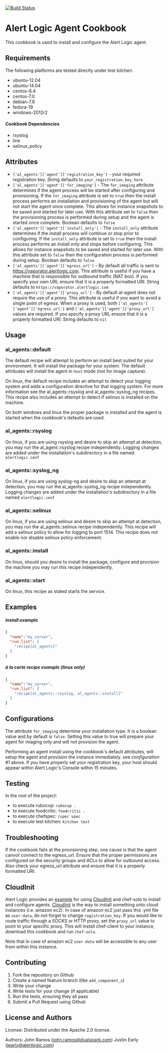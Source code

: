 [![Build Status](https://api.travis-ci.org/alertlogic/al_agents.svg?branch=master)](https://travis-ci.org/alertlogic/al_agents)


Alert Logic Agent Cookbook
=================
This cookbook is used to install and configure the Alert Logic agent.

Requirements
------------
The following platforms are tested directly under test kitchen.

- ubuntu-12.04
- ubuntu-14.04
- centos-6.4
- centos-7.0
- debian-7.8
- fedora-19
- windows-2012r2

#### Cookbook Dependencies
- rsyslog
- line
- selinux_policy

Attributes
----------

* `['al_agents']['agent']['registration_key']` - your required registration key. String defaults to `your_registration_key_here`
* `['al_agents']['agent']['for_imaging']` - The `for_imaging` attribute determines if the agent process will  be started after configuring and provisioning.  If the `for_imaging` attribute is set to `true` then the install process performs an installation and provisioning of the agent but will not start the agent once complete.  This allows for instance snapshots to be saved and started for later use.  With this attribute set to `false` then the provisioning process is performed during setup and the agent is started once complete.  Boolean defaults to `false`
* `['al_agents']['agent']['install_only']` - The `install_only` attribute determines if the install process will continue or stop prior to configuring.  If the `install_only` attribute is set to `true` then the install process performs an install only and stops before configuring.  This allows for instance snapshots to be saved and started for later use.  With this attribute set to `false` then the configuration process is performed during setup.  Boolean defaults to `false`
* `['al_agents']['agent']['egress_url']` - By default all traffic is sent to https://vaporator.alertlogic.com.  This attribute is useful if you have a machine that is responsible for outbound traffic (NAT box).  If you specify your own URL ensure that it is a properly formatted URI.  String defaults to `https://vaporator.alertlogic.com`
* `['al_agents']['agent']['proxy_url']` - By default al-agent does not require the use of a proxy.  This attribute is useful if you want to avoid a single point of egress.  When a proxy is used, both `['al_agents']['agent']['egress_url']` and `['al_agents']['agent']['proxy_url']` values are required.  If you specify a proxy URL ensure that it is a properly formatted URI.  String defaults to `nil`

Usage
-----
### al_agents::default
The default recipe will attempt to perform an install best suited for your environment.  It will install the package for your system. The default attributes will install the agent in `host` mode (not for image capture).

On linux, the default recipe includes an attempt to detect your logging system and adds a configuration directive for that logging system.  For more information see the al_agents::rsyslog and al_agents::syslog_ng recipes.  This recipe also includes an attempt to detect if selinux is installed on the machine.

On both windows and linux the proper package is installed and the agent is started when the cookbook's defaults are used.

### al_agents::rsyslog
On linux, if you are using rsyslog and desire to skip an attempt at detection, you may run the al_agent::rsyslog recipe independently.  Logging changes are added under the installation's subdirectory in a file named `alertlogic.conf`

### al_agents::syslog_ng
On linux, if you are using syslog-ng and desire to skip an attempt at detection, you may run the al_agents::syslog_ng recipe independently.  Logging changes are added under the installation's subdirectory in a file named `alertlogic.conf`

### al_agents::selinux
On linux, if you are using selinux and desire to skip an attempt at detection, you may run the al_agents::selinux recipe independently. This recipe will add a selinux policy to allow for logging to port 1514.  This recipe does not enable nor disable selinux policy enforcement.

### al_agents::install
On linux, should you desire to install the package, configure and provision the machine you may run this recipe independently.

### al_agents::start
On linux, this recipe as stated starts the service.


Examples
--------

##### install example
```json
{
  "name":"my_server",
  "run_list": [
    "recipe[al_agents]"
  ]
}
```

##### à la carte recipe example (linux only)
```json
{
  "name":"my_server",
  "run_list": [
    "recipe[al_agents::rsyslog, al_agents::install]"
  ]
}
```


Configurations
--------------
The attribute `for_imaging` determine your installation type.  It is a boolean value and by default is `false`.  Setting this value to true will prepare your agent for imaging only and will not provision the agent.


Performing an agent install using the cookbook's default attributes, will setup the agent and provision the instance immediately. see *configuration #1* above.  If you have properly set your registration key, your host should appear within Alert Logic's Console within 15 minutes.

Testing
-------

In the root of the project:
* to execute rubocop: `rubocop .`
* to execute foodcritic: `foodcritic .`
* to execute chefspec: `rspec spec`
* to execute test kitchen: `kitchen test`


Troubleshooting
---------------

If the cookbook fails at the provisioning step, one cause is that the agent cannot connect to the egress_url.  Ensure that the proper permissions are configured on the security groups and ACLs to allow for outbound access.  Also check your egress_url attribute and ensure that it is a properly formatted URI.


## CloudInit
Alert Logic provides an [example](https://github.com/alertlogic/al-agents-cloud-init) 
for using [CloudInit](http://cloudinit.readthedocs.org/) and chef-solo to install and configure agents. 
[CloudInit](http://cloudinit.readthedocs.org/) is the way to install something
onto cloud instances (i.e. amazon ec2).
In case of amazon ec2 just pass this .yml file as `user-data`, do not forget
to change `registration_key`. If you would like to route traffic through a SOCKS 
or HTTP proxy, set the `proxy_url` value to point to your specific proxy.
This will install chef-client to your instance, download this cookbook and
run `chef-solo`.

Note that in case of amazon ec2 `user-data` will be accessible to any
user from within this instance.


Contributing
------------

1. Fork the repository on Github
2. Create a named feature branch (like `add_component_x`)
3. Write your change
4. Write tests for your change (if applicable)
5. Run the tests, ensuring they all pass
6. Submit a Pull Request using Github

License and Authors
-------------------
License:
Distributed under the Apache 2.0 license.

Authors: 
John Ramos (john.ramos@dualspark.com)
Justin Early (jearly@alertlogic.com)
